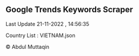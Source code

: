 

## Google Trends Keywords Scraper 
 
Last Update 21-11-2022 , 14:56:35

Country List :
VIETNAM.json



© Abdul Muttaqin 
